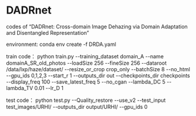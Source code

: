 # DADRnet
codes of “DADRnet: Cross-domain Image Dehazing via Domain Adaptation and Disentangled Representation”

environment: conda env create -f DRDA.yaml 

train code：
python train.py --training_dataset domain_A --name domainA_SR_old_photos --loadSize 256 --fineSize 256 --dataroot /data/lxp/haze/dataset/ --resize_or_crop crop_only --batchSize 8 --no_html --gpu_ids 0,1,2,3 --start_r 1 --outputs_dir out --checkpoints_dir checkpoints --display_freq 100 --save_latest_freq 5 --no_cgan --lambda_DC 5 --lambda_TV 0.01 --lr_D 1

test code：
python test.py --Quality_restore --use_v2 --test_input test_images/URHI/ --outputs_dir output/URHI/ --gpu_ids 0


